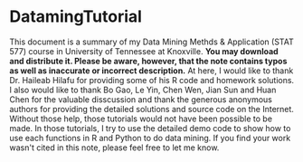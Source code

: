 # DatamingTutorial
This document is a summary of my Data Mining Methds & Application (STAT 577) course in University of Tennessee at Knoxville.  **You may
download and distribute it. Please be aware, however, that the note contains typos as well as inaccurate or
incorrect description.** At here, I would like to thank Dr. Haileab Hilafu for providing some of his R code and
homework solutions. I also would like to thank Bo Gao, Le Yin, Chen Wen, Jian Sun and Huan Chen for the valuable disscussion 
and thank the generous anonymous authors for providing the detailed solutions and source code on the Internet. 
Without those help, those tutorials would not have been possible to be made. In those tutorials, I try to use the 
detailed demo code to show how to use each functions in R and Python to do data mining. If you find your work wasn't cited in
this note, please feel free to let me know.

